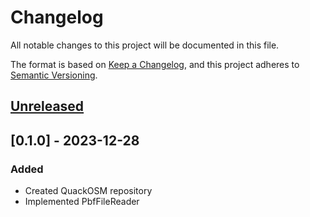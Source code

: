 # Changelog

All notable changes to this project will be documented in this file.

The format is based on [Keep a Changelog](https://keepachangelog.com/en/1.0.0/),
and this project adheres to [Semantic Versioning](https://semver.org/spec/v2.0.0.html).

## [Unreleased]

## [0.1.0] - 2023-12-28

### Added

- Created QuackOSM repository
- Implemented PbfFileReader

[Unreleased]: https://github.com/kraina-ai/quackosm/compare/0.1.0...HEAD

[0.0.1]: https://github.com/kraina-ai/quackosm/releases/tag/0.1.0
